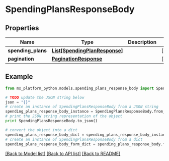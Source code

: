 # SpendingPlansResponseBody


## Properties
Name | Type | Description | Notes
------------ | ------------- | ------------- | -------------
**spending_plans** | [**List[SpendingPlanResponse]**](SpendingPlanResponse.md) |  | [optional] 
**pagination** | [**PaginationResponse**](PaginationResponse.md) |  | [optional] 

## Example

```python
from mx_platform_python.models.spending_plans_response_body import SpendingPlansResponseBody

# TODO update the JSON string below
json = "{}"
# create an instance of SpendingPlansResponseBody from a JSON string
spending_plans_response_body_instance = SpendingPlansResponseBody.from_json(json)
# print the JSON string representation of the object
print SpendingPlansResponseBody.to_json()

# convert the object into a dict
spending_plans_response_body_dict = spending_plans_response_body_instance.to_dict()
# create an instance of SpendingPlansResponseBody from a dict
spending_plans_response_body_form_dict = spending_plans_response_body.from_dict(spending_plans_response_body_dict)
```
[[Back to Model list]](../README.md#documentation-for-models) [[Back to API list]](../README.md#documentation-for-api-endpoints) [[Back to README]](../README.md)


